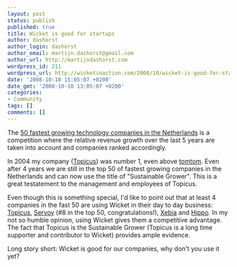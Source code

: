 ```yaml
---
layout: post
status: publish
published: true
title: Wicket is good for startups
author: dashorst
author_login: dashorst
author_email: martijn.dashorst@gmail.com
author_url: http://martijndashorst.com
wordpress_id: 211
wordpress_url: http://wicketinaction.com/2008/10/wicket-is-good-for-startups/
date: '2008-10-10 15:05:07 +0200'
date_gmt: '2008-10-10 13:05:07 +0200'
categories:
- Community
tags: []
comments: []
---
```

<p>The <a href="http://www.fembusiness.nl/web/1029268/artikelSmal/Fast-50-de-top-10.htm">50 fastest growing technology companies in the Netherlands</a> is a competition where the relative revenue growth over the last 5 years are taken into account and companies ranked accordingly.</p>
<p>
In 2004 my company (<a href="http://topicus.nl">Topicus</a>) was number 1, even above <a href="http://tomtom.com">tomtom</a>. Even after 4 years we are still in the top 50 of fastest growing companies in the Netherlands and can now use the title of "Sustainable Grower". This is a great testatement to the management and employees of Topicus.</p>
<p>
Even though this is something special, I'd like to point out that at least 4 companies in the fast 50 are using Wicket in their day to day business: <a href="http://topicus.nl">Topicus</a>, <a href="http://servoy.com">Servoy</a> (#8 in the top 50, congratulations!), <a href="http://xebia.nl">Xebia</a> and <a href="http://hippo.nl">Hippo</a>. In my not so humble opinion, using Wicket gives them a competitive advantage. The fact that Topicus is the Sustainable Grower (Topicus is a long time supporter and contributor to Wicket) provides ample evidence.</p>
<p>
Long story short: Wicket is good for our companies, why don't you use it yet?</p>
